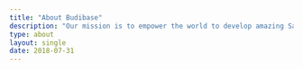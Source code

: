 ```yaml
---
title: "About Budibase"
description: "Our mission is to empower the world to develop amazing SaaS applications, build SaaS businesses, and live life on their own terms. "
type: about
layout: single
date: 2018-07-31
---
```

